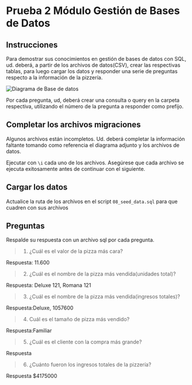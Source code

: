# Prueba 2 Módulo Gestión de Bases de Datos

## Instrucciones
Para demostrar sus conocimientos en gestión de bases de datos con SQL, ud. deberá, a partir de los archivos de datos(CSV),
crear las respectivas tablas, para luego cargar los datos y responder una serie de preguntas respecto a la información de la pizzería.

![Diagrama de Base de datos](/ERD.png)

Por cada pregunta, ud, deberá crear una consulta o query en la carpeta respectiva, utilizando el número de la pregunta a responder como prefijo.

## Completar los archivos migraciones

Algunos archivos están incompletos. Ud. deberá completar la información faltante tomando como referencia el diagrama adjunto y los archivos de datos.

Ejecutar con `\i` cada uno de los archivos. Asegúrese que cada archivo se ejecuta exitosamente antes de continuar con el siguiente.


## Cargar los datos

Actualice la ruta de los archivos en el script `08_seed_data.sql` para que cuadren con sus archivos

## Preguntas

Respalde su respuesta con un archivo sql por cada pregunta.

> 1. ¿Cuál es el valor de la pizza más cara?

Respuesta: 11.600

> 2. ¿Cuál es el nombre de la pizza más vendida(unidades total)?

Respuesta: Deluxe 121, Romana 121

> 3. ¿Cuál es el nombre de la pizza más vendida(ingresos totales)?

Respuesta:Deluxe, 1057600

> 4. Cuál es el tamaño de pizza más vendido?

Respuesta:Familiar

> 5. ¿Cuál es el cliente con la compra más grande?

Respuesta 

> 6. ¿Cuánto fueron los ingresos totales de la pizzería?

Respuesta $4175000

